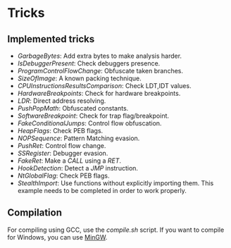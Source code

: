 # Tricks

## Implemented tricks

* *GarbageBytes*: Add extra bytes to make analysis harder.
* *IsDebuggerPresent*: Check debuggers presence.
* *ProgramControlFlowChange*: Obfuscate taken branches.
* *SizeOfImage*: A known packing technique.
* *CPUInstructionsResultsComparison*: Check LDT,IDT values.
* *HardwareBreakpoints*: Check for hardware breakpoints.
* *LDR*: Direct address resolving.
* *PushPopMath*: Obfuscated constants.
* *SoftwareBreakpoint*: Check for trap flag/breakpoint.
* *FakeConditionalJumps*: Control flow obfuscation.
* *HeapFlags*: Check PEB flags.
* *NOPSequence*: Pattern Matching evasion.
* *PushRet*: Control flow change.
* *SSRegister*: Debugger evasion.
* *FakeRet*: Make a *CALL* using a *RET*.
* *HookDetection*: Detect a *JMP* instruction.
* *NtGlobalFlag*: Check PEB flags.
* *StealthImport*: Use functions without explicitly importing them. This example needs to be completed in order to work properly.

## Compilation

For compiling using GCC, use the *compile.sh* script. If you want to compile for Windows, you can use [MinGW](www.mingw.org).

